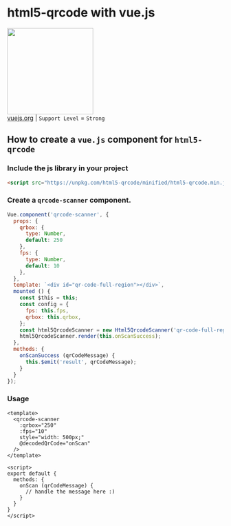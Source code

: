 # html5-qrcode with vue.js
<img src="https://vuejs.org/images/logo.png" width="200px"><br>
[vuejs.org](https://vuejs.org/) | `Support Level` = `Strong`

## How to create a `vue.js` component for `html5-qrcode`

### Include the js library in your project

```html
<script src="https://unpkg.com/html5-qrcode/minified/html5-qrcode.min.js"></script>
```

### Create a `qrcode-scanner` component.

```js
Vue.component('qrcode-scanner', {
  props: {
    qrbox: {
      type: Number,
      default: 250
    },
    fps: {
      type: Number,
      default: 10
    },
  },
  template: `<div id="qr-code-full-region"></div>`,
  mounted () {
    const $this = this;
    const config = {
      fps: this.fps,
      qrbox: this.qrbox,
    };
    const html5QrcodeScanner = new Html5QrcodeScanner('qr-code-full-region', config);
    html5QrcodeScanner.render(this.onScanSuccess);
  },
  methods: {
    onScanSuccess (qrCodeMessage) {
      this.$emit('result', qrCodeMessage);
    }
  }
});
```

### Usage

```vue
<template>
  <qrcode-scanner
    :qrbox="250" 
    :fps="10" 
    style="width: 500px;"
    @decodedQrCode="onScan"
  />
</template>

<script>
export default {
  methods: {
    onScan (qrCodeMessage) {
      // handle the message here :)
    }
  }
}
</script>
```
